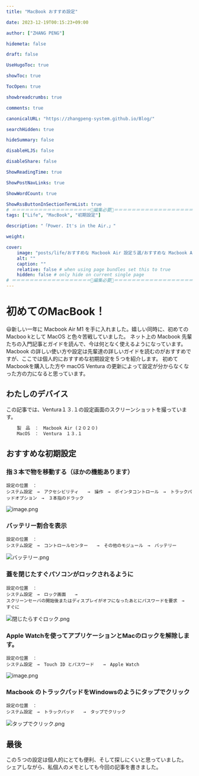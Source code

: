 ```yaml
---
title: "MacBook おすすめ設定"

date: 2023-12-19T00:15:23+09:00

author: ["ZHANG PENG"]

hidemeta: false

draft: false

UseHugoToc: true

showToc: true

TocOpen: true

showbreadcrumbs: true

comments: true

canonicalURL: "https://zhangpeng-system.github.io/Blog/"

searchHidden: true

hideSummary: false

disableHLJS: false

disableShare: false

ShowReadingTime: true

ShowPostNavLinks: true

ShowWordCount: true

ShowRssButtonInSectionTermList: true
# ＝＝＝＝＝＝＝＝＝＝＝＝＝＝＝＝＝＝🔽編集必要🔽＝＝＝＝＝＝＝＝＝＝＝＝＝＝＝＝＝＝
tags: ["Life", "MacBook", "初期設定"]

description: "「Power. It's in the Air.」"

weight:

cover:
    image: "posts/life/おすすめな Macbook Air 設定５選/おすすめな Macbook Air 設定.001.png"
    alt: ""
    caption: ""
    relative: false # when using page bundles set this to true
    hidden: false # only hide on current single page
# ＝＝＝＝＝＝＝＝＝＝＝＝＝＝＝＝＝＝🔼編集必要🔼＝＝＝＝＝＝＝＝＝＝＝＝＝＝＝＝＝＝
---
```

# 初めてのMacBook！

:smiley:新しい一年に Macbook Air M1 を手に入れました。嬉しい同時に、初めての Macboo kとして MacOS と色々苦戦していました。
ネット上の Macbook 先輩たちの入門記事とガイドを読んで、今は何となく使えるようになっています。
Macbook の詳しい使い方や設定は先輩達の詳しいガイドを読むのがおすすめですが、ここでは個人的におすすめな初期設定を５つを紹介します。
初めてMacbookを購入した方や macOS Ventura の更新によって設定が分からなくなった方の力になると思っています。

## わたしのデバイス

この記事では、Ventura１３.１の設定画面のスクリーンショットを撮っています。

```txt
    製　品　：　Macbook Air (２０２０)
    MacOS　：　Ventura　１３.１
```

## おすすめな初期設定

### 指３本で物を移動する（ほかの機能あります）

```shell
設定の位置　：　
システム設定　→　アクセシビリティ　　→　操作　→　ポインタコントロール　→　トラックパッドオプション　→　３本指のドラック
```

![image.png](https://qiita-image-store.s3.ap-northeast-1.amazonaws.com/0/3076318/14c9cc74-5780-46aa-7daf-744ceddadca7.png)

### バッテリー割合を表示

```shell
設定の位置　：　
システム設定　→　コントロールセンター　　→　その他のモジュール　→　バッテリー
```

![バッテリー.png](https://qiita-image-store.s3.ap-northeast-1.amazonaws.com/0/3076318/3d5e6f82-95e5-d2b5-9d88-df618b2dd547.png)

### 蓋を閉じたすぐパソコンがロックされるように

```shell
設定の位置　：　
システム設定　→　ロック画面　　→　
スクリーンセーバの開始後またはディスプレイがオフになったあとにパスワードを要求　→　すぐに
```

![閉じたらすぐロック.png](https://qiita-image-store.s3.ap-northeast-1.amazonaws.com/0/3076318/50abeff2-accd-26f7-ae90-ceacc078d619.png)

### Apple Watchを使ってアプリケーションとMacのロックを解除します。

```shell
設定の位置　：　
システム設定　→　Touch ID とパスワード　　→　Apple Watch
```

![image.png](https://qiita-image-store.s3.ap-northeast-1.amazonaws.com/0/3076318/7241d9d5-b568-5585-337f-1f49ea2d7c25.png)

### Macbook のトラックパッドをWindowsのようにタップでクリック

```shell
設定の位置　：　
システム設定　→　トラックパッド　　→　タップでクリック
```

![タップでクリック.png](https://qiita-image-store.s3.ap-northeast-1.amazonaws.com/0/3076318/f54950c8-56cf-c4b9-b080-711815321fe5.png)

## 最後

この５つの設定は個人的にとても便利、そして探しにくいと思っていました。
シェアしながら、私個人のメモとしても今回の記事を書きました。
